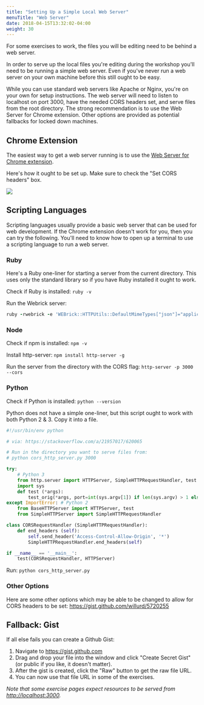 ```yaml
---
title: "Setting Up a Simple Local Web Server"
menuTitle: "Web Server"
date: 2018-04-15T13:32:02-04:00
weight: 30
---
```


For some exercises to work, the files you will be editing need to be behind a web server.

In order to serve up the local files you're editing during the workshop you'll need to be running a simple web server. Even if you've never run a web server on your own machine before this still ought to be easy.

While you can use standard web servers like Apache or Nginx, you're on your own for setup instructions. The web server will need to listen to localhost on port 3000, have the needed CORS headers set, and serve files from the root directory. The strong recommendation is to use the Web Server for Chrome extension. Other options are provided as potential fallbacks for locked down machines.

## Chrome Extension

The easiest way to get a web server running is to use the [Web Server for Chrome extension][chrome web server].

Here's how it ought to be set up. Make sure to check the "Set CORS headers" box.

![](/images/web-server-for-chrome.png)

## Scripting Languages

Scripting languages usually provide a basic web server that can be used for web development. If the Chrome extension doesn't work for you, then you can try the following. You'll need to know how to open up a terminal to use a scripting language to run a web server.

### Ruby

Here's a Ruby one-liner for starting a server from the current directory. This uses only the standard library so if you have Ruby installed it ought to work.

Check if Ruby is installed: `ruby -v`

Run the Webrick server:

```ruby
ruby -rwebrick -e 'WEBrick::HTTPUtils::DefaultMimeTypes["json"]="application/json";WEBrick::HTTPServer.new(Port: 3000, DocumentRoot: Dir.pwd, RequestCallback: Proc.new{|req,res| res["Access-Control-Allow-Origin"] = "*" }).start'
```

### Node

Check if npm is installed: `npm -v`

Install http-server:
`npm install http-server -g`

Run the server from the directory with the CORS flag:
`http-server -p 3000 --cors`

### Python

Check if Python is installed: `python --version`

Python does not have a simple one-liner, but this script ought to work with both Python 2 & 3. Copy it into a file.

```python
#!/usr/bin/env python

# via: https://stackoverflow.com/a/21957017/620065

# Run in the directory you want to serve files from:
# python cors_http_server.py 3000

try:
    # Python 3
    from http.server import HTTPServer, SimpleHTTPRequestHandler, test as test_orig
    import sys
    def test (*args):
        test_orig(*args, port=int(sys.argv[1]) if len(sys.argv) > 1 else 3000)
except ImportError: # Python 2
    from BaseHTTPServer import HTTPServer, test
    from SimpleHTTPServer import SimpleHTTPRequestHandler

class CORSRequestHandler (SimpleHTTPRequestHandler):
    def end_headers (self):
        self.send_header('Access-Control-Allow-Origin', '*')
        SimpleHTTPRequestHandler.end_headers(self)

if __name__ == '__main__':
    test(CORSRequestHandler, HTTPServer)
```

Run: `python cors_http_server.py`

### Other Options

Here are some other options which may be able to be changed to allow for CORS headers to be set:
https://gist.github.com/willurd/5720255

## Fallback: Gist

If all else fails you can create a Github Gist:

1. Navigate to https://gist.github.com
2. Drag and drop your file into the window and click "Create Secret Gist" (or public if you like, it doesn't matter).
3. After the gist is created, click the "Raw" button to get the raw file URL.
4. You can now use that file URL in some of the exercises.

_Note that some exercise pages expect resources to be served from <http://localhost:3000>._

[chrome web server]: https://chrome.google.com/webstore/detail/web-server-for-chrome/ofhbbkphhbklhfoeikjpcbhemlocgigb?hl=en
